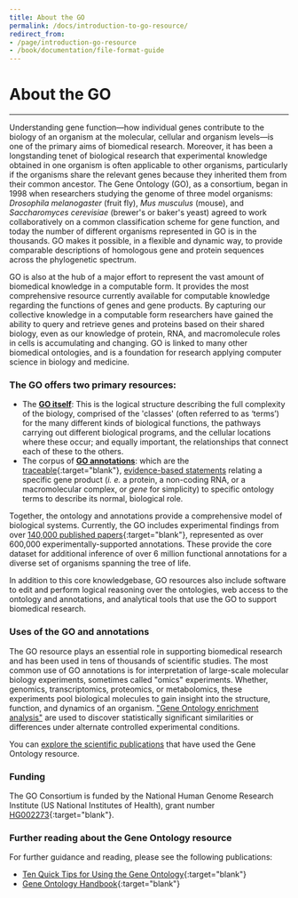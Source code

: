 ```yaml
---
title: About the GO
permalink: /docs/introduction-to-go-resource/
redirect_from: 
- /page/introduction-go-resource
- /book/documentation/file-format-guide
---
```


# About the GO
---
<!-- Mission Statement: The mission of the GO Consortium is to develop an up-to-date, comprehensive, computational model of biological systems, from the molecular level to larger pathways, cellular and organism-level systems. -->

Understanding gene function—how individual genes contribute to the biology of an organism at the molecular, cellular and organism levels—is one of the primary aims of biomedical research. Moreover, it has been a longstanding tenet of biological research that experimental knowledge obtained in one organism is often applicable to other organisms, particularly if the organisms share the relevant genes because they inherited them from their common ancestor. The Gene Ontology (GO), as a consortium, began in 1998 when researchers studying the genome of three model organisms: *Drosophila melanogaster* (fruit fly), *Mus musculus* (mouse), and *Saccharomyces cerevisiae* (brewer's or baker's yeast) agreed to work collaboratively on a common classification scheme for gene function, and today the number of different organisms represented in GO is in the thousands. GO makes it possible, in a flexible and dynamic way, to provide comparable descriptions of homologous gene and protein sequences across the phylogenetic spectrum.

GO is also at the hub of a major effort to represent the vast amount of biomedical knowledge in a computable form. It provides the most comprehensive resource currently available for computable knowledge regarding the functions of genes and gene products. By capturing our collective knowledge in a computable form researchers have gained the ability to query and retrieve genes and proteins based on their shared biology, even as our knowledge of protein, RNA, and macromolecule roles in cells is accumulating and changing. GO is linked to many other biomedical ontologies, and is a foundation for research applying computer science in biology and medicine.

### The GO offers two primary resources:

+ The **[GO itself](/docs/ontology-documentation/)**: This is the logical structure describing the full complexity of the biology, comprised of the 'classes' (often referred to as ‘terms’) for the many different kinds of biological functions, the pathways carrying out different biological programs, and the cellular locations where these occur; and equally important, the relationships that connect each of these to the others.
+ The corpus of **[GO annotations](/docs/go-annotations/)**: which are the [traceable](https://www.ncbi.nlm.nih.gov/pubmed/?term=loprovGeneOntol[SB]){:target="blank"}, [evidence-based statements](/docs/guide-go-evidence-codes/) relating a specific gene product (*i. e.* a protein, a non-coding RNA, or a macromolecular complex, or *gene* for simplicity) to specific ontology terms to describe its normal, biological role.

Together, the ontology and annotations provide a comprehensive model of biological systems. Currently, the GO includes experimental findings from over [140,000 published papers](https://www.ncbi.nlm.nih.gov/pubmed/?term=loprovGeneOntol[SB]){:target="blank"}, represented as over 600,000 experimentally-supported annotations. These provide the core dataset for additional inference of over 6 million functional annotations for a diverse set of organisms spanning the tree of life.

In addition to this core knowledgebase, GO resources also include software to edit and perform logical reasoning over the ontologies, web access to the ontology and annotations, and analytical tools that use the GO to support biomedical research.

### Uses of the GO and annotations
The GO resource plays an essential role in supporting biomedical research and has been used in tens of thousands of scientific studies. The most common use of GO annotations is for interpretation of large-scale molecular biology experiments, sometimes called "omics" experiments. Whether, genomics, transcriptomics, proteomics, or metabolomics, these experiments pool biological molecules to gain insight into the structure, function, and dynamics of an organism. ["Gene Ontology enrichment analysis"](/docs/go-enrichment-analysis) are used to discover statistically significant similarities or differences under alternate controlled experimental conditions.

You can [explore the scientific publications](/docs/literature/) that have used the Gene Ontology resource.

### Funding
The GO Consortium is funded by the National Human Genome Research Institute (US National Institutes of Health), grant number [HG002273](https://projectreporter.nih.gov/project_info_details.cfm?aid=9209989){:target="blank"}.

### Further reading about the Gene Ontology resource
For further guidance and reading, please see the following publications:

* [Ten Quick Tips for Using the Gene Ontology](http://journals.plos.org/ploscompbiol/article?id=10.1371/journal.pcbi.1003343){:target="blank"}
* [Gene Ontology Handbook](https://link.springer.com/book/10.1007%2F978-1-4939-3743-1){:target="blank"}
